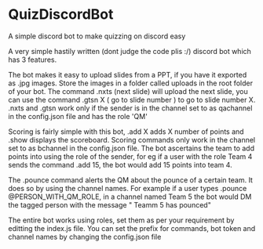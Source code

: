 # QuizDiscordBot
A simple discord bot to make quizzing on discord easy

A very simple hastily written (dont judge the code plis :/) discord bot which has 3 features.

The bot makes it easy to upload slides from a PPT, if you have it exported as .jpg images. 
Store the images in a folder called uploads in the root folder of your bot.
The command .nxts (next slide) will upload the next slide, you can use the command .gtsn X ( go to slide number ) to go to slide number X.
.nxts and .gtsn work only if the sender is in the channel set to as qachannel in the config.json file and has the role 'QM'

Scoring is fairly simple with this bot, .add X adds X number of points and .show displays the scoreboard.
Scoring commands only work in the channel set to as bchannel in the config.json file.
The bot ascertains the team to add points into using the role of the sender, for eg if a user with the role Team 4 sends the command .add 15, the bot would add 15 points into team 4.

The .pounce command alerts the QM about the pounce of a certain team. It does so by using the channel names.
For example if a user types .pounce @PERSON_WITH_QM_ROLE, in a channel named Team 5 the bot would DM the tagged person with the message " Teamm 5 has pounced"

The entire bot works using roles, set them as per your requirement by editting the index.js file.
You can set the prefix for commands, bot token and channel names by changing the config.json file
